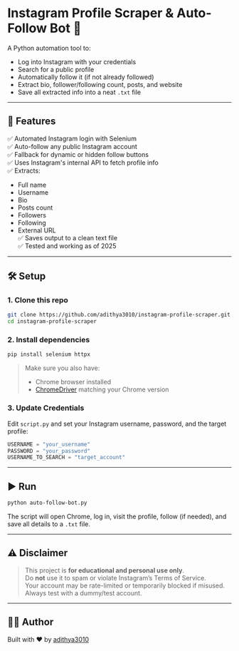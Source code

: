 # Instagram Profile Scraper & Auto-Follow Bot 🤖

A Python automation tool to:
- Log into Instagram with your credentials
- Search for a public profile
- Automatically follow it (if not already followed)
- Extract bio, follower/following count, posts, and website
- Save all extracted info into a neat `.txt` file

---

## 🚀 Features

✅ Automated Instagram login with Selenium  
✅ Auto-follow any public Instagram account  
✅ Fallback for dynamic or hidden follow buttons  
✅ Uses Instagram's internal API to fetch profile info  
✅ Extracts:
- Full name
- Username
- Bio
- Posts count
- Followers
- Following
- External URL  
✅ Saves output to a clean text file  
✅ Tested and working as of 2025

---

## 🛠️ Setup

### 1. Clone this repo

```bash
git clone https://github.com/adithya3010/instagram-profile-scraper.git
cd instagram-profile-scraper
```

### 2. Install dependencies

```bash
pip install selenium httpx
```

> Make sure you also have:
> - Chrome browser installed
> - [ChromeDriver](https://sites.google.com/a/chromium.org/chromedriver/) matching your Chrome version

### 3. Update Credentials

Edit `script.py` and set your Instagram username, password, and the target profile:

```python
USERNAME = "your_username"
PASSWORD = "your_password"
USERNAME_TO_SEARCH = "target_account"
```

---

## ▶️ Run

```bash
python auto-follow-bot.py
```

The script will open Chrome, log in, visit the profile, follow (if needed), and save all details to a `.txt` file.

---

## ⚠️ Disclaimer

> This project is **for educational and personal use only**.  
> Do **not** use it to spam or violate Instagram’s Terms of Service.  
> Your account may be rate-limited or temporarily blocked if misused.  
> Always test with a dummy/test account.

---

## 👨‍💻 Author

Built with ❤️ by [adithya3010](https://github.com/adithya3010)


